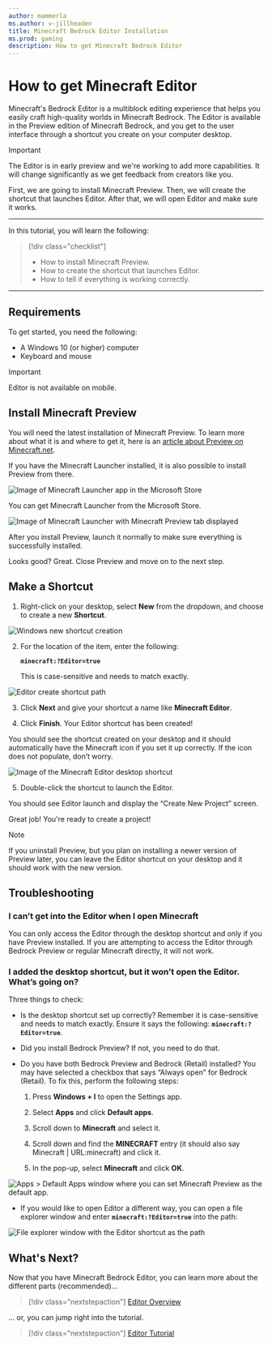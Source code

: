 ```yaml
---
author: mammerla
ms.author: v-jillheaden
title: Minecraft Bedrock Editor Installation
ms.prod: gaming
description: How to get Minecraft Bedrock Editor
---
```


# How to get Minecraft Editor

Minecraft's Bedrock Editor is a multiblock editing experience that helps you easily craft high-quality worlds in Minecraft Bedrock. The Editor is available in the Preview edition of Minecraft Bedrock, and you get to the user interface through a shortcut you create on your computer desktop.

> [!IMPORTANT]
> The Editor is in early preview and we're working to add more capabilities.
> It will change significantly as we get feedback from creators like you.

First, we are going to install Minecraft Preview. Then, we will create the shortcut that launches Editor. After that, we will open Editor and make sure it works.

--------

In this tutorial, you will learn the following:

> [!div class="checklist"]
>
> - How to install Minecraft Preview.
> - How to create the shortcut that launches Editor.
> - How to tell if everything is working correctly.

--------

## Requirements

To get started, you need the following:

- A Windows 10 (or higher) computer
- Keyboard and mouse

> [!IMPORTANT]
> Editor is not available on mobile.

## Install Minecraft Preview

You will need the latest installation of Minecraft Preview. To learn more about what it is and where to get it, here is an [article about Preview on Minecraft.net](https://aka.ms/PreviewFAQ).

If you have the Minecraft Launcher installed, it is also possible to install Preview from there.

![Image of Minecraft Launcher app in the Microsoft Store](Media/Editor/editor_install_launcher_microsoft_store.png)

You can get Minecraft Launcher from the Microsoft Store.

![Image of Minecraft Launcher with Minecraft Preview tab displayed](Media/Editor/editor_install_preview_through_launcher.png)

After you install Preview, launch it normally to make sure everything is successfully installed.

Looks good? Great. Close Preview and move on to the next step.

## Make a Shortcut

1. Right-click on your desktop, select **New** from the dropdown, and choose to create a new **Shortcut**.  

![Windows new shortcut creation](Media/Editor/editor_install_create_shortcut.png)

2. For the location of the item, enter the following:

    **`minecraft:?Editor=true`**

    This is case-sensitive and needs to match exactly.

![Editor create shortcut path](Media/Editor/editor_install_shortcut_path.png)

3. Click **Next** and give your shortcut a name like **Minecraft Editor**.

4. Click **Finish**. Your Editor shortcut has been created!

You should see the shortcut created on your desktop and it should automatically have the Minecraft icon if you set it up correctly. If the icon does not populate, don’t worry.

![Image of the Minecraft Editor desktop shortcut](Media/Editor/editor_install_shortcut_icon.png)

5. Double-click the shortcut to launch the Editor.

You should see Editor launch and display the “Create New Project” screen.

Great job! You're ready to create a project!

> [!NOTE]
> If you uninstall Preview, but you plan on installing a newer version of Preview later, you can leave the Editor shortcut on your desktop and it should work with the new version.

## Troubleshooting

### I can’t get into the Editor when I open Minecraft

You can only access the Editor through the desktop shortcut and only if you have Preview installed. If you are attempting to access the Editor through Bedrock Preview or regular Minecraft directly, it will not work.

### I added the desktop shortcut, but it won’t open the Editor. What’s going on?  

Three things to check:  

- Is the desktop shortcut set up correctly? Remember it is case-sensitive and needs to match exactly. Ensure it says the following: **`minecraft:?Editor=true`**.  

- Did you install Bedrock Preview? If not, you need to do that.  

- Do you have both Bedrock Preview and Bedrock (Retail) installed? You may have selected a checkbox that says “Always open” for Bedrock (Retail). To fix this, perform the following steps:

    1. Press **Windows + I** to open the Settings app.

    1. Select **Apps** and click **Default apps**.

    1. Scroll down to **Minecraft** and select it.

    1. Scroll down and find the **MINECRAFT** entry (it should also say Minecraft | URL:minecraft) and click it.

    1. In the pop-up, select **Minecraft** and click **OK**.

![Apps > Default Apps window where you can set Minecraft Preview as the default app.](Media/Editor/editor_install_select_default_app.png)

- If you would like to open Editor a different way, you can open a file explorer window and enter **`minecraft:?Editor=true`** into the path:

![File explorer window with the Editor shortcut as the path](Media/Editor/editor_install_file_explorer_path.png)

## What's Next?

Now that you have Minecraft Bedrock Editor, you can learn more about the different parts (recommended)...

> [!div class="nextstepaction"]
> [Editor Overview](EditorOverview.md)

... or, you can jump right into the tutorial.

> [!div class="nextstepaction"]
> [Editor Tutorial](EditorTutorial.md)
